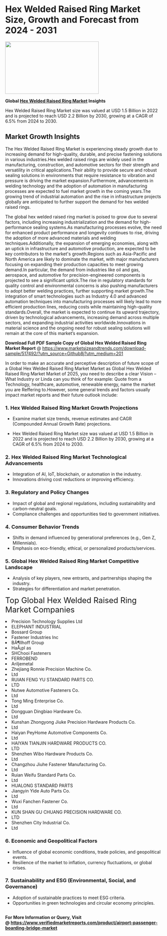 <H1>Hex Welded Raised Ring Market Size, Growth and Forecast from 2024 - 2031</H1><img class="aligncenter size-medium wp-image-584254" src="https://thirdeyenews.in/wp-content/uploads/2024/09/Global-Market-Research-300x168.jpeg" alt="" width="300" height="168" /><p><strong>Global&nbsp;<a href="https://www.marketsizeandtrends.com/download-sample/517492/?utm_source=Github8j?utm_medium=201">Hex Welded Raised Ring Market</a> Insights</strong></p><p>Hex Welded Raised Ring Market size was valued at USD 1.5 Billion in 2022 and is projected to reach USD 2.2 Billion by 2030, growing at a CAGR of 6.5% from 2024 to 2030.</p><p><h2>Market Growth Insights</h2> <p>The Hex Welded Raised Ring Market is experiencing steady growth due to increasing demand for high-quality, durable, and precise fastening solutions in various industries.Hex welded raised rings are widely used in the manufacturing, construction, and automotive sectors for their strength and versatility in critical applications.Their ability to provide secure and robust sealing solutions in environments that require resistance to vibration and pressure is driving the market expansion.Furthermore, advancements in welding technology and the adoption of automation in manufacturing processes are expected to fuel market growth in the coming years.The growing trend of industrial automation and the rise in infrastructure projects globally are anticipated to further support the demand for hex welded raised rings.</p> <p>The global hex welded raised ring market is poised to grow due to several factors, including increasing industrialization and the demand for high-performance sealing systems.As manufacturing processes evolve, the need for enhanced product performance and longevity continues to rise, driving the adoption of more advanced materials and welding techniques.Additionally, the expansion of emerging economies, along with an uptick in infrastructure and automotive production, are expected to be key contributors to the market's growth.Regions such as Asia-Pacific and North America are likely to dominate the market, with major manufacturers focusing on expanding their production capacities to meet growing demand.In particular, the demand from industries like oil and gas, aerospace, and automotive for precision-engineered components is projected to see a significant uptick.The rise in regulatory standards for quality control and environmental concerns is also pushing manufacturers to adopt better welding practices, further supporting market growth.The integration of smart technologies such as Industry 4.0 and advanced automation techniques into manufacturing processes will likely lead to more efficient production lines, reducing costs while maintaining high-quality standards.Overall, the market is expected to continue its upward trajectory, driven by technological advancements, increasing demand across multiple sectors, and expanding industrial activities worldwide.Innovations in material science and the ongoing need for robust sealing solutions will remain at the core of this market’s expansion.<p><span class=""><strong>Download Full PDF Sample Copy of Global Hex Welded Raised Ring Market Report</strong> @ <a href="https://www.marketsizeandtrends.com/download-sample/517492/?utm_source=Github8j?utm_medium=201" target="_blank">https://www.marketsizeandtrends.com/download-sample/517492/?utm_source=Github8j?utm_medium=201</a></span></p><p>In order to make an accurate and perceptive description of future scope of a Global&nbsp;Hex Welded Raised Ring Market Market as Global&nbsp;Hex Welded Raised Ring Market Market of 2025, you need to describe a clear Vision &ndash; What Industry or Linda can you think of for example: Quote from a Technology, healthcare, automotive, renewable energy, name the market you are Reffering to.However, some general trends and factors usually impact market reports and their future outlook include:</p><h3>1.&nbsp;<strong>Hex Welded Raised Ring Market Growth Projections</strong></h3><ul><li>Examine market size trends, revenue estimates and CAGR (Compounded Annual Growth Rate) projections.</li><li><p>Hex Welded Raised Ring Market size was valued at USD 1.5 Billion in 2022 and is projected to reach USD 2.2 Billion by 2030, growing at a CAGR of 6.5% from 2024 to 2030.</p></li></ul><h3>2.&nbsp;<strong>Hex Welded Raised Ring Market Technological Advancements</strong></h3><ul><li>Integration of AI, IoT, blockchain, or automation in the industry.</li><li>Innovations driving cost reductions or improving efficiency.</li></ul><h3>3.&nbsp;<strong>Regulatory and Policy Changes</strong></h3><ul><li>Impact of global and regional regulations, including sustainability and carbon-neutral goals.</li><li>Compliance challenges and opportunities tied to government initiatives.</li></ul><h3>4.&nbsp;<strong>Consumer Behavior Trends</strong></h3><ul><li>Shifts in demand influenced by generational preferences (e.g., Gen Z, Millennials).</li><li>Emphasis on eco-friendly, ethical, or personalized products/services.</li></ul><h3>5.&nbsp;<strong>Global Hex Welded Raised Ring Market Competitive Landscape</strong></h3><ul><li>Analysis of key players, new entrants, and partnerships shaping the industry.</li><li>Strategies for differentiation and market penetration.</li></ul><p data-pm-slice="1 1 []"><span style="color: inherit; font-family: inherit; font-size: 25px;">Top Global Hex Welded Raised Ring Market Companies</span></p><div class="" data-test-id=""><p><li>Precision Technology Supplies Ltd</li><li> ELEPHANT INDUSTRIAL</li><li> Bossard Group</li><li> Fastener Industries Inc</li><li> BÃ¶llhoff Group</li><li> HaÅ¡pl as</li><li> SHChooi Fasteners</li><li> FERROBEND</li><li> Ariljemetal</li><li> Zhejiang Ronnie Precision Machine Co.</li><li> Ltd</li><li> RUIAN FENG YU STANDARD PARTS CO.</li><li>LTD</li><li> Nutwe Automotive Fasteners Co.</li><li>Ltd</li><li> Tong Ming Enterprise Co.</li><li>Ltd</li><li> Dongguan Dingbiao Hardware Co.</li><li>Ltd</li><li> Kunshan Zhongyong Jiuke Precision Hardware Products Co.</li><li> Ltd</li><li> Haiyan PeyHome Automotive Components Co.</li><li>Ltd</li><li> HAIYAN TIANJIN HARDWARE PRODUCTS CO.</li><li>LTD</li><li> Shenzhen Wibo Hardware Products Co.</li><li>Ltd</li><li> Changzhou Jiuhe Fastener Manufacturing Co.</li><li> Ltd</li><li> Ruian Weifu Standard Parts Co.</li><li> Ltd</li><li> HUALONG STANDARD PARTS</li><li> Jiangyin Yide Auto Parts Co.</li><li> Ltd</li><li> Wuxi Fanchen Fastener Co.</li><li> Ltd</li><li> KUN SHAN GU CHUANG PRECISION HARDWARE CO.</li><li>LTD</li><li> Shenzhen City Industrial Co.</li><li>Ltd</li></p></div><h3>6.&nbsp;<strong>Economic and Geopolitical Factors</strong></h3><ul><li>Influence of global economic conditions, trade policies, and geopolitical events.</li><li>Resilience of the market to inflation, currency fluctuations, or global crises.</li></ul><h3>7.&nbsp;<strong>Sustainability and ESG (Environmental, Social, and Governance)</strong></h3><ul><li>Adoption of sustainable practices to meet ESG criteria.</li><li>Opportunities in green technologies and circular economy principles.</li></ul><h2><strong style="font-size: 14px;">For More Information or Query, Visit @&nbsp;</strong><a style="background-color: #ffffff; font-size: 14px;" href="https://www.marketsizeandtrends.com/report/hex-welded-raised-ring-market/" target="_blank">https://www.verifiedmarketreports.com/product/airport-passenger-boarding-bridge-market</a></h2>
